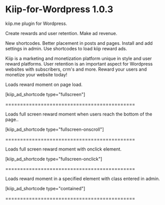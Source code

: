 # Kiip-for-Wordpress 1.0.3


kiip.me plugin for Wordpress. 

Create rewards and user retention. 
Make ad revenue.
 

New shortcodes. 
Better placement in posts and pages. 
Install and add settings in admin. 
Use shortcodes to load kiip reward ads. 


Kiip is a marketing and monetization platform unique in style and user reward
platforms. User retention is an important aspect for Wordpress websites with subscribers, crm's and more. Reward your users and monetize your website today!




Loads reward moment on page load.

[kiip_ad_shortcode type="fullscreen"]


============================================

Loads full screen reward moment when users reach the bottom of the page..

[kiip_ad_shortcode type="fullscreen-onscroll"]

============================================

Loads full screen reward moment with onclick element.


[kiip_ad_shortcode type="fullscreen-onclick"]



============================================

Loads reward moment in a specified element with class entered in admin.

[kiip_ad_shortcode type="contained"]

 
============================================


